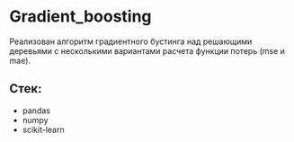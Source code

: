 # Gradient_boosting
Реализован алгоритм градиентного бустинга над решающими деревьями с несколькими вариантами расчета функции потерь (mse и mae). 

## Стек:
- pandas
- numpy
- scikit-learn

